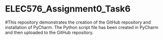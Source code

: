 # ELEC576_Assignment0_Task6
#This repository demonstrates the creation of the GitHub repository and installation of PyCharm. The Python script file has been created in PyCharm and then uploaded to the GitHub repository.
